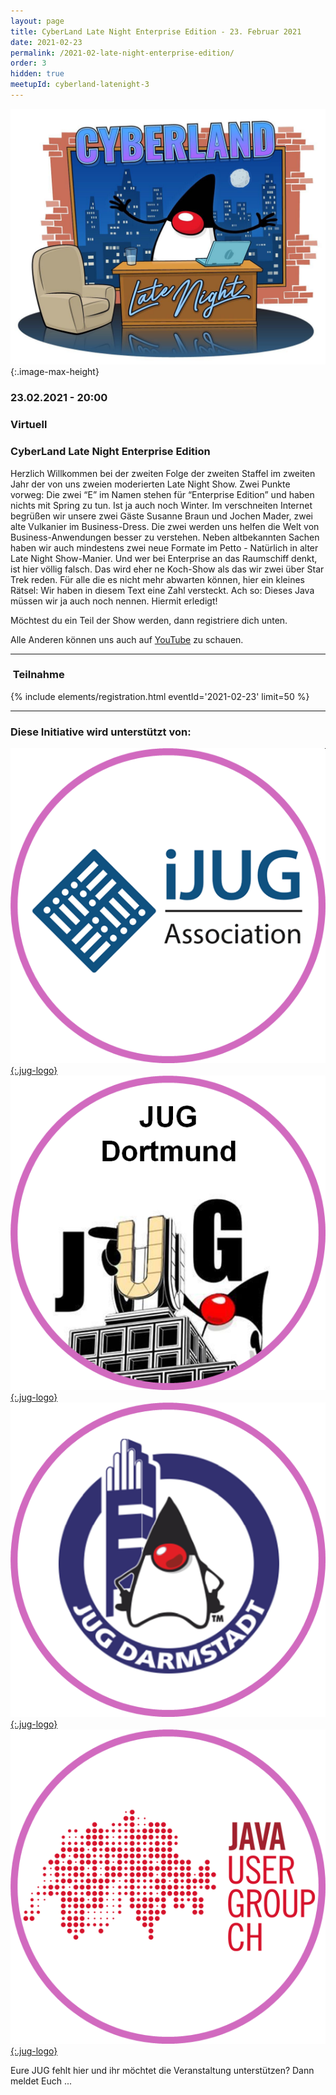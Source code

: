```yaml
---
layout: page
title: CyberLand Late Night Enterprise Edition - 23. Februar 2021
date: 2021-02-23
permalink: /2021-02-late-night-enterprise-edition/
order: 3
hidden: true
meetupId: cyberland-latenight-3
---
```


![Logo](/assets/logo/cyberland-Late-Night.jpg){:.image-max-height}

### <i class="fas fa-lg fa-calendar"></i> 23.02.2021 - 20:00

### <i class="fas fa-lg fa-globe"></i> Virtuell

### <i class="fas fa-lg fa-tv"></i> CyberLand Late Night Enterprise Edition

Herzlich Willkommen bei der zweiten Folge der zweiten Staffel im zweiten Jahr der von uns zweien moderierten Late Night Show. Zwei Punkte vorweg: Die zwei “E” im Namen stehen für “Enterprise Edition” und haben nichts mit Spring zu tun. Ist ja auch noch Winter. Im verschneiten Internet begrüßen wir unsere zwei Gäste Susanne Braun und Jochen Mader, zwei alte Vulkanier im Business-Dress. Die zwei werden uns helfen die Welt von Business-Anwendungen besser zu verstehen. Neben altbekannten Sachen haben wir auch mindestens zwei neue Formate im Petto - Natürlich in alter Late Night Show-Manier. Und wer bei Enterprise an das Raumschiff denkt, ist hier völlig falsch. Das wird eher ne Koch-Show als das wir zwei über Star Trek reden. Für alle die es nicht mehr abwarten können, hier ein kleines Rätsel: Wir haben in diesem Text eine Zahl versteckt. Ach so: Dieses Java müssen wir ja auch noch nennen. Hiermit erledigt!

Möchtest du ein Teil der Show werden, dann registriere dich unten.

Alle Anderen können uns auch auf [YouTube](https://youtu.be/pl3w8BYm2ec) zu schauen.


<hr />

### <i class="fas fa-lg fa-door-open"></i>&nbsp;Teilnahme

{% include elements/registration.html eventId='2021-02-23' limit=50 %}

<hr />

### <i class="fas fa-lg fa-heart"></i> Diese Initiative wird unterstützt von:

[![ijug](/assets/logo/ijug.png){:.jug-logo}](https://www.ijug.eu/)
[![jugdo](/assets/logo/jugdo.png){:.jug-logo}](https://www.meetup.com/JUG-Dortmund/)
[![jugda](/assets/logo/jugda.png){:.jug-logo}](https://www.jug-da.de/)
[![jugch](/assets/logo/jugch.png){:.jug-logo}](https://www.jug.ch)

Eure JUG fehlt hier und ihr möchtet die Veranstaltung unterstützen? Dann meldet Euch ...
